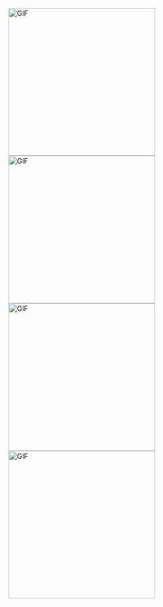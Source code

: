 <img src="https://c.tenor.com/OLgCUJW25boAAAAd/tenor.gif" alt="GIF" width="300"/>

<img src="https://c.tenor.com/OLgCUJW25boAAAAd/tenor.gif" alt="GIF" width="300"/>

<img src="https://c.tenor.com/OLgCUJW25boAAAAd/tenor.gif" alt="GIF" width="300"/>

<img src="https://c.tenor.com/OLgCUJW25boAAAAd/tenor.gif" alt="GIF" width="300"/>
